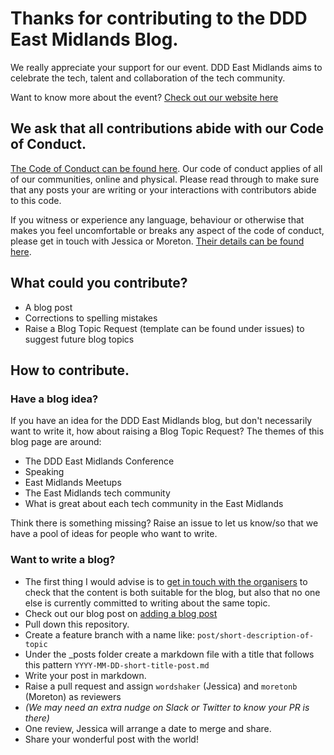 # Thanks for contributing to the DDD East Midlands Blog.

We really appreciate your support for our event. DDD East Midlands aims to celebrate the tech, talent and collaboration of the tech community.

Want to know more about the event? [Check out our website here](https://www.dddeastmidlands.com/)

## We ask that all contributions abide with our Code of Conduct.

[The Code of Conduct can be found here](https://dddeastmidlands.com/code-of-conduct). Our code of conduct applies of all of our communities, online and physical. Please read through to make sure that any posts your are writing or your interactions with contributors abide to this code.

If you witness or experience any language, behaviour or otherwise that makes you feel uncomfortable or breaks any aspect of the code of conduct, please get in touch with Jessica or Moreton. [Their details can be found here](https://www.dddeastmidlands.com/contact/).

## What could you contribute?

- A blog post
- Corrections to spelling mistakes
- Raise a Blog Topic Request (template can be found under issues) to suggest future blog topics

## How to contribute.

### Have a blog idea?

If you have an idea for the DDD East Midlands blog, but don't necessarily want to write it, how about raising a Blog Topic Request? The themes of this blog page are around:

- The DDD East Midlands Conference
- Speaking
- East Midlands Meetups
- The East Midlands tech community
- What is great about each tech community in the East Midlands

Think there is something missing? Raise an issue to let us know/so that we have a pool of ideas for people who want to write.

### Want to write a blog?

- The first thing I would advise is to [get in touch with the organisers](https://www.dddeastmidlands.com/contact/) to check that the content is
both suitable for the blog, but also that no one else is currently committed to writing about the same topic.
- Check out our blog post on [adding a blog post](https://blog.dddeastmidlands.com/2019/10/10/how-to-pr-with-your-post.html)
- Pull down this repository.
- Create a feature branch with a name like: `post/short-description-of-topic`
- Under the _posts folder create a markdown file with a title that follows this pattern `YYYY-MM-DD-short-title-post.md`
- Write your post in markdown.
- Raise a pull request and assign `wordshaker` (Jessica) and `moretonb` (Moreton) as reviewers
- _(We may need an extra nudge on Slack or Twitter to know your PR is there)_
- One review, Jessica will arrange a date to merge and share.
- Share your wonderful post with the world!
